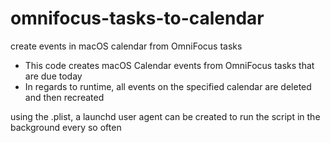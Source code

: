 # omnifocus-tasks-to-calendar
create events in macOS calendar from OmniFocus tasks

- This code creates macOS Calendar events from OmniFocus tasks that are due today
- In regards to runtime, all events on the specified calendar are deleted and then recreated

using the .plist, a launchd user agent can be created to run the script in the background every so often
